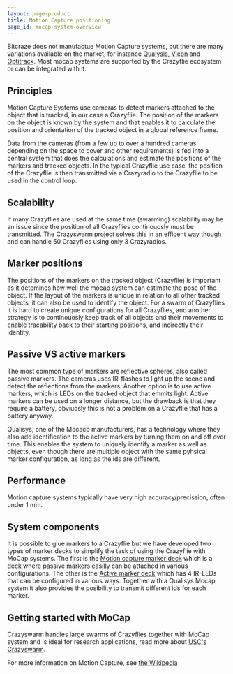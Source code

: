 ```yaml
---
layout: page-product
title: Motion Capture positioning
page_id: mocap-system-overview
---
```


Bitcraze does not manufactue Motion Capture systems, but there are many variations available on the market, for instance
[Qualysis](https://www.qualisys.com/), [Vicon](https://www.vicon.com/) and [Optitrack](https://optitrack.com/). Most mocap
systems are supported by the Crazyflie ecosystem or can be integrated with it.

## Principles

Motion Capture Systems use cameras to detect markers attached to the object that is tracked, in our case a Crazyflie.
The position of the markers on the object is known by the system and that enables it to calculate the position and orientation of the
tracked object in a global reference frame.

Data from the cameras (from a few up to over a hundred cameras depending on the space to cover and other requirements)
is fed into a central system that does the calculations and estimate the positions of the markers
and tracked objects. In the typical Crazyflie use case, the position of the Crazyflie is then transmitted via a Crazyradio
to the Crazyflie to be used in the control loop.

## Scalability

If many Crazyflies are used at the same time (swarming) scalability may be an issue since the position of all
Crazyflies continouosly must be transmitted. The Crazyswarm project solves this in an efficent way though and
can handle 50 Crazyflies using only 3 Crazyradios.

## Marker positions

The positions of the markers on the tracked object (Crazyflie) is important as it detemines how well the mocap
system can estimate the pose of the object. If the layout of the markers is unique in relation to all other tracked objects,
it can also be used to identify the object. For a swarm of Crazyflies it is hard to create unique configurations
for all Crazyflies, and another strategy is to continouosly keep track of all objects and their movements to
enable tracability back to their starting positions, and indirectly their identity.

## Passive VS active markers

The most common type of markers are reflective spheres, also called passive markers. The cameras uses IR-flashes to
light up the scene and detect the reflections from the markers. Another option is to use active markers, which is
LEDs on the tracked object that emmits light. Active markers can be used on a longer distance, but the drawback is that
they require a battery, obviuosly this is not a problem on a Crazyflie that has a battery anyway.

Qualisys, one of the Mocacp manufacturers, has a technology where they also add identification to the active markers
by turning them on and off over time. This enables the system to uniquely identify a marker as well as objects,
even though there are multiple object with the same pyhsical marker configuration, as long as the ids are different.

## Performance

Motion capture systems typically have very high accuracy/precission, often under 1 mm.

## System components

It is possible to glue markers to a Crazyflie but we have developed two types of marker decks to simplify the task
of using the Crazyflie with MoCap systems. The first is the
[Motion capture marker deck](https://store.bitcraze.io/collections/decks/products/motion-capture-marker-deck)
which is a deck where passive markers easilly can be attached in various configurations. The other is the
[Active marker deck](https://store.bitcraze.io/collections/decks/products/active-marker-deck) which has 4 IR-LEDs that can
be configured in various ways. Together with a Qualisys Mocap system it also provides the posibility to transmit
different ids for each marker.

## Getting started with MoCap

Crazyswarm handles large swarms of Crazyflies together with MoCap system and is ideal for research applications, read more
about [USC's Crazyswarm](https://crazyswarm.readthedocs.io/en/latest/).

For more information on Motion Capture, see [the Wikipedia](https://en.wikipedia.org/wiki/Motion_capture)
